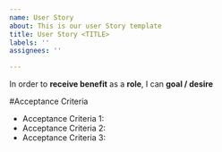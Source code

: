 ```yaml
---
name: User Story
about: This is our user Story template
title: User Story <TITLE>
labels: ''
assignees: ''

---
```


In order to **receive benefit** as a **role**, I can **goal / desire**

#Acceptance Criteria
- Acceptance Criteria 1:
- Acceptance Criteria 2:
- Acceptance Criteria 3:
